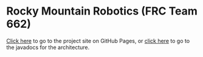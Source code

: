 # Rocky Mountain Robotics (FRC Team 662)
[Click here][project] to go to the project site on GitHub Pages,
or [click here][docs] to go to the javadocs for the architecture.

[project]: http://rmr662.github.com/RMR662-2013
[docs]: http://rmr662.github.com/RMR662-2013/index2.html